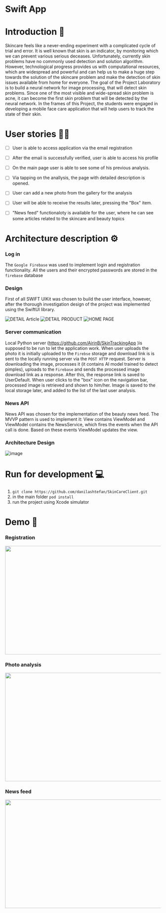 # Swift App

# Introduction 📑
Skincare feels like a never-ending experiment with a complicated cycle of trial and error. It is well known that skin is an indicator, by monitoring which we can prevent various serious deceases.
Unfortunately, currently skin problems have no commonly used detection and solution algorithm. However, technological progress provides us with computational resources, which are widespread and powerful and can help us to make a huge step towards the solution of the skincare problem and make the detection of skin issues available from home for everyone.
The goal of the Project Laboratory is to build a neural network for image processing, that will detect skin problems. Since one of the most visible and wide-spread skin problem is acne, it can become the first skin problem that will be detected by the neural network.
In the frames of this Project, the students were  engaged in developing a mobile face care application that will help users to track the state of their skin.


# User stories 👨‍🦱
- [ ] User is able to access application via the email registration
- [ ] After the email is successfully verified, user is able to access his profile
- [ ] On the main page user is able to see some of his previous analysis. 
- [ ] Via tapping on the anallysis, the page with detailed description is opened.
- [ ] User can add a new photo from the gallery for the analysis
- [ ] User will be able to receive the results later, pressing the "Box" item. 
- [ ] "News feed" functionaloty is available for the user, where he can see some articles related to the skincare and beauty topics


# Architecture description ⚙️

### Log in 

 The `Google Firebase` was used to implement login and registration functionality. All the users and their encrypted passwords are stored in the `firebase` database

### Design

First of all SWIFT UIKit was chosen to build the user interface, however, after the thorough investigation design of the project was implemented using the SwiftUI library.

![DETAIL Article](https://user-images.githubusercontent.com/27647952/118402185-25630600-b669-11eb-8fa0-0fa0f9b7a398.png)
![DETAIL PRODUCT](https://user-images.githubusercontent.com/27647952/118402187-272cc980-b669-11eb-8ba2-248d3afc54f8.png)
![HOME PAGE](https://user-images.githubusercontent.com/27647952/118402190-28f68d00-b669-11eb-9c47-c3fe0a2d8a5e.png)


### Server communication

Local Python server (https://github.com/AirinB/SkinTrackingApp )is supposed to be run to let the application work. When user uploads the photo it is initially uploaded to the `Firebse` storage and download link is is sent to the locally running server via the `POST HTTP` request. Server is downloading the image, processes it (it contains AI model trained to detect pimples), uploads to the `Firebase` and sends the processed image download link as a response. After this, the response link is saved to UserDefault. When user clicks to the "box" icon on the navigation bar, processed image is retrieved and shown to him/her. Image is saved to the local storage later, and added to the list of the last user analysis.


### News API

News API was chosen for the implementation of the beauty news feed. The MVVP pattern is used to implement it: View contains ViewModel and ViewModel contains the NewsService, which fires the events when the API call is done. Based on these events ViewModel updates the view. 

### Architecture Design

![image](https://user-images.githubusercontent.com/57729718/118402860-116cd380-b66c-11eb-8079-fe61cdee74f7.png)


# Run for development 💻

1. `git clone https://github.com/danilashtefan/SkinCareClient.git` 
2. in the main folder `pod install`
3. run the project using Xcode simulator


# Demo 📱

### Registration
 <p align="center">
 <img  src="https://media.giphy.com/media/l9Bfiw24mBBIlxIXvW/giphy.gif" width="650" height="350"/></p>
 </p>  
 
### Photo analysis

<p align="center">
 <img  src="https://media.giphy.com/media/IJntd0RAbHSdhOkNZM/giphy.gif" width="650" height="350"/></p>
 </p>  
 
### News feed

<p align="center">
 <img  src="https://media.giphy.com/media/laIQ3mwaaLSVEXcoiF/giphy.gif" width="650" height="350"/></p>
 </p>




